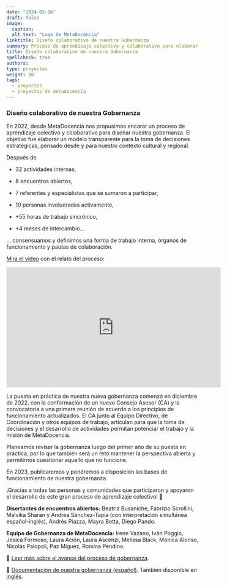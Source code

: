 ```yaml
---
date: "2024-02-16"
draft: false
image:
  caption: 
  alt_text: "Logo de MetaDocencia"
linktitle: Diseño colaborativo de nuestra Gobernanza
summary: Proceso de aprendizaje colectivo y colaborativo para elaborar un modelo transparente para la toma de decisiones estratégicas, pensado desde y para nuestro contexto cultural y regional. 
title: Diseño colaborativo de nuestra Gobernanza
spellcheck: true
authors: 
type: proyectos
weight: 90
tags:
  - proyectos
  - proyectos de metadocencia
---
```


###  Diseño colaborativo de nuestra Gobernanza
En 2022, desde MetaDocencia nos propusimos encarar un proceso de aprendizaje colectivo y colaborativo para diseñar nuestra gobernanza. El objetivo fue elaborar un modelo transparente para la toma de decisiones estratégicas, pensado desde y para nuestro contexto cultural y regional. 

Después de 

- 32 actividades internas,

- 8 encuentros abiertos,

- 7 referentes y especialistas que se sumaron a participar,

- 10 personas involucradas activamente,

- +55 horas de trabajo sincrónico,

- +4 meses de intercambio…

… consensuamos y definimos una forma de trabajo interna, órganos de funcionamiento y pautas de colaboración. 

[Mira el video](https://youtube.com/watch?v=02NLFbEwgmQ&feature=shares) con el relato del proceso:

<iframe width="560" height="315" src="https://www.youtube.com/embed/02NLFbEwgmQ" title="YouTube video player" frameborder="0" allow="accelerometer; autoplay; clipboard-write; encrypted-media; gyroscope; picture-in-picture; web-share" allowfullscreen></iframe>

La puesta en práctica de nuestra nueva gobernanza comenzó en diciembre de 2022, con la conformación de un nuevo Consejo Asesor (CA) y la convocatoria a una primera reunión de acuerdo a los principios de funcionamiento actualizados. El CA junto al Equipo Directivo, de Coordinación y otros equipos de trabajo, articulan para que la toma de decisiones y el desarrollo de actividades permitan potenciar el trabajo y la misión de MetaDocencia.

Planeamos revisar la gobernanza luego del primer año de su puesta en práctica, por lo que también será un reto mantener la perspectiva abierta y permitirnos cuestionar aquello que no funcione.

En 2023, publicaremos y pondremos a disposición las bases de funcionamiento de nuestra gobernanza.

¡Gracias a todas las personas y comunidades que participaron y apoyaron el desarrollo de este gran proceso de aprendizaje colectivo! 💪

**Disertantes de encuentros abiertos:** Beatriz Busaniche, Fabrizio Scrollini, Malvika Sharan y Andrea Sánchez-Tapia (con interpretación simultánea español-inglés), Andrés Piazza, Mayra Botta, Diego Pando. 

**Equipo de Gobernanza de MetaDocencia:** Irene Vazano, Iván Poggio, Jesica Formoso, Laura Ación, Laura Ascenzi, Melissa Black, Mónica Alonso, Nicolás Palopoli, Paz Míguez, Romina Pendino.

🔗 [Leer más sobre el avance del proceso de gobernanza](https://zenodo.org/record/7392334#.Y7gW6XaZNPY).

🔗 [Documentación de nuestra gobernanza (español)](https://zenodo.org/record/7398893#.Y7gW1HaZNPY). También disponible en [inglés](https://zenodo.org/record/7399003#.Y7gfDnaZNPZ).

